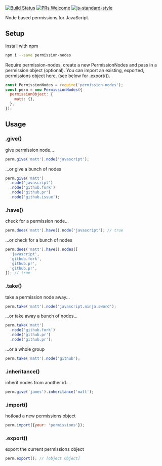 [![Build Status](https://img.shields.io/travis/wski/permission-nodes/master.svg?style=flat-square)](https://travis-ci.org/wski/permission-nodes)
[![PRs Welcome](https://img.shields.io/badge/prs-welcome-brightgreen.svg?style=flat-square)](http://makeapullrequest.com)
[![js-standard-style](https://img.shields.io/badge/code%20style-airbnb-brightgreen.svg?style=flat-square)](https://github.com/wski/ppermission-nodes)

Node based permissions for JavaScript.

## Setup

Install with npm
```bash
npm i --save permission-nodes
```
Require permission-nodes, create a new PermissionNodes and pass in a permission object (optional). You can import an existing, exported, permissions object here. (see below for .export()).

```javascript
const PermissionNodes = require('permission-nodes');
const perm = new PermissionNodes({
  permissionObject: {
    matt: {},
  },
});
```

## Usage

### .give()
give permission node...
```javascript
perm.give('matt').node('javascript');
```
...or give a bunch of nodes
```javascript
perm.give('matt')
  .node('javascript')
  .node('github.fork')
  .node('github.pr')
  .node('github.issue');
```

### .have()
check for a permission node...
```javascript
perm.does('matt').have().node('javascript'); // true
```
...or check for a bunch of nodes
```javascript
perm.does('matt').have().nodes([
  'javascript',
  'github.fork',
  'github.pr',
  'github.pr',
]); // true
```

### .take()

take a permission node away...
```javascript
perm.take('matt').node('javascript.ninja.sword');
```
...or take away a bunch of nodes...
```javascript
perm.take('matt')
  .node('github.fork')
  .node('github.pr')
  .node('github.pr');
```
...or a whole group
```javascript
perm.take('matt').node('github');
```

### .inheritance()
inherit nodes from another id...
```javascript
perm.give('james').inheritance('matt');
```

### .import()
hotload a new permissions object
```javascript
perm.import({your: 'permissions'});
```

### .export()
export the current permissions object
```javascript
perm.export(); // [object Object]
```
